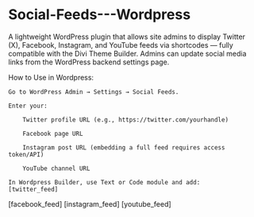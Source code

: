 # Social-Feeds---Wordpress
A lightweight WordPress plugin that allows site admins to display Twitter (X), Facebook, Instagram, and YouTube feeds via shortcodes — fully compatible with the Divi Theme Builder. Admins can update social media links from the WordPress backend settings page.



How to Use in Wordpress:

    Go to WordPress Admin → Settings → Social Feeds.

    Enter your:

        Twitter profile URL (e.g., https://twitter.com/yourhandle)

        Facebook page URL

        Instagram post URL (embedding a full feed requires access token/API)

        YouTube channel URL

    In Wordpress Builder, use Text or Code module and add:
    [twitter_feed]
[facebook_feed]
[instagram_feed]
[youtube_feed]
